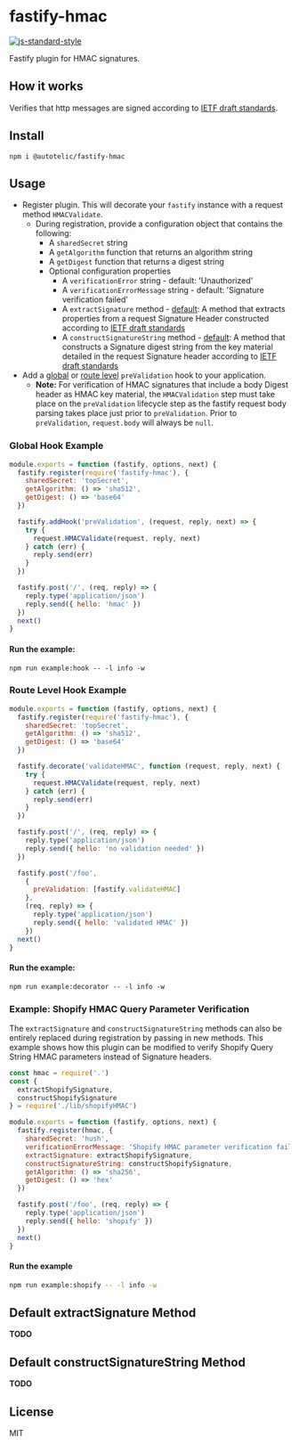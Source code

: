 # fastify-hmac

[![js-standard-style](https://img.shields.io/badge/code%20style-standard-brightgreen.svg?style=flat)](http://standardjs.com/)

Fastify plugin for HMAC signatures.

## How it works

Verifies that http messages are signed according to [IETF draft standards][1].

## Install

```shell
npm i @autotelic/fastify-hmac
```

## Usage

- Register plugin. This will decorate your `fastify` instance with a request method `HMACValidate`.
  - During registration, provide a configuration object that contains the following:
    - A `sharedSecret` string
    - A `getAlgorithm` function that returns an algorithm string
    - A `getDigest` function that returns a digest string
    - Optional configuration properties
      - A `verificationError` string - default: 'Unauthorized'
      - A `verificationErrorMessage` string - default: 'Signature verification failed'
      - A `extractSignature` method - [default](#default_extractSignature_method): A method that extracts properties from a request Signature Header constructed according to [IETF draft standards][1]
      - A `constructSignatureString` method - [default](#default_constructSignatureString_method): A method that constructs a Signature digest string from the key material detailed in the request Signature header according to [IETF draft standards][1]
- Add a [global](#global_hook_example) or [route level](#route_level_hook_example) `preValidation` hook to your application.
  - **Note:** For verification of HMAC signatures that include a body Digest header as HMAC key material, the `HMACValidation` step must take place on the `preValidation` lifecycle step as the fastify request body parsing takes place just prior to `preValidation`. Prior to `preValidation`, `request.body` will always be `null`.

### Global Hook Example

```js
module.exports = function (fastify, options, next) {
  fastify.register(require('fastify-hmac'), {
    sharedSecret: 'topSecret',
    getAlgorithm: () => 'sha512',
    getDigest: () => 'base64'
  })

  fastify.addHook('preValidation', (request, reply, next) => {
    try {
      request.HMACValidate(request, reply, next)
    } catch (err) {
      reply.send(err)
    }
  })

  fastify.post('/', (req, reply) => {
    reply.type('application/json')
    reply.send({ hello: 'hmac' })
  })
  next()
}

```

#### Run the example:

```
npm run example:hook -- -l info -w
```

### Route Level Hook Example

```js
module.exports = function (fastify, options, next) {
  fastify.register(require('fastify-hmac'), {
    sharedSecret: 'topSecret',
    getAlgorithm: () => 'sha512',
    getDigest: () => 'base64'
  })

  fastify.decorate('validateHMAC', function (request, reply, next) {
    try {
      request.HMACValidate(request, reply, next)
    } catch (err) {
      reply.send(err)
    }
  })

  fastify.post('/', (req, reply) => {
    reply.type('application/json')
    reply.send({ hello: 'no validation needed' })
  })

  fastify.post('/foo',
    {
      preValidation: [fastify.validateHMAC]
    },
    (req, reply) => {
      reply.type('application/json')
      reply.send({ hello: 'validated HMAC' })
    })
  next()
}

```

#### Run the example:

```
npm run example:decorator -- -l info -w
```

### Example: Shopify HMAC Query Parameter Verification

The `extractSignature` and `constructSignatureString` methods can also be entirely replaced during registration by passing in new methods. This example shows how this plugin can be modified to verify Shopify Query String HMAC parameters instead of Signature headers. 

```js
const hmac = require('.')
const {
  extractShopifySignature,
  constructShopifySignature
} = require('./lib/shopifyHMAC')

module.exports = function (fastify, options, next) {
  fastify.register(hmac, {
    sharedSecret: 'hush',
    verificationErrorMessage: 'Shopify HMAC parameter verification failed',
    extractSignature: extractShopifySignature,
    constructSignatureString: constructShopifySignature,
    getAlgorithm: () => 'sha256',
    getDigest: () => 'hex'
  })

  fastify.post('/foo', (req, reply) => {
    reply.type('application/json')
    reply.send({ hello: 'shopify' })
  })
  next()
}
```

#### Run the example
```sh
npm run example:shopify -- -l info -w
```

## Default extractSignature Method

**TODO**

## Default constructSignatureString Method

**TODO**

## License

MIT


[1]: https://datatracker.ietf.org/doc/draft-ietf-httpbis-message-signatures/